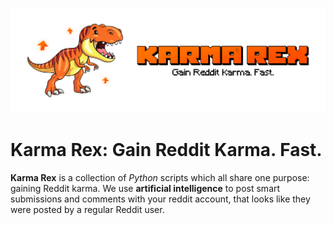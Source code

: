 ![Karma Rex Banner](\assets\karma-rex-banner.png)

# Karma Rex: Gain Reddit Karma. Fast.

**Karma Rex** is a collection of _Python_ scripts which all share one purpose: gaining Reddit karma. We use **artificial intelligence** to post smart submissions and comments with your reddit account, that looks like they were posted by a regular Reddit user.
